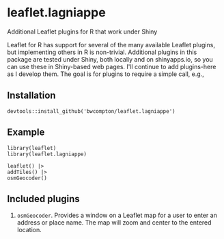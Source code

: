 # leaflet.lagniappe
Additional Leaflet plugins for R that work under Shiny

Leaflet for R has support for several of the many available Leaflet plugins, but implementing others in R is non-trivial. Additional plugins in this package are tested under Shiny, both locally and on shinyapps.io, so you can use these in Shiny-based web pages. I'll continue to add plugins-here as I develop them. The goal is for plugins to require a simple call, e.g.,

## Installation
```
devtools::install_github('bwcompton/leaflet.lagniappe')
```

## Example
```
library(leaflet)
library(leaflet.lagniappe)

leaflet() |>
addTiles() |>
osmGeocoder()
```

## Included plugins
1. `osmGeocoder`. Provides a window on a Leaflet map for a user to enter an address or place name. The map will zoom and center to the entered location.
